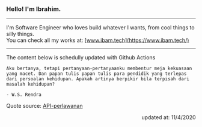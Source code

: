<h3>Hello! I'm Ibrahim.</h3>

---

I'm Software Engineer who loves build whatever I wants, from cool things to silly things. <br>
You can check all my works at: [www.ibam.tech](https://www.ibam.tech/)

---

The content below is schedully updated with Github Actions

    Aku bertanya, tetapi pertanyaan-pertanyaanku membentur meja kekuasaan yang macet. Dan papan tulis papan tulis para pendidik yang terlepas dari persoalan kehidupan. Apakah artinya berpikir bila terpisah dari masalah kehidupan?

    - W.S. Rendra

Quote source: [API-perlawanan](https://github.com/ibamibrhm/api-perlawanan)

<div dir="rtl">
updated at: 11/4/2020
</div>